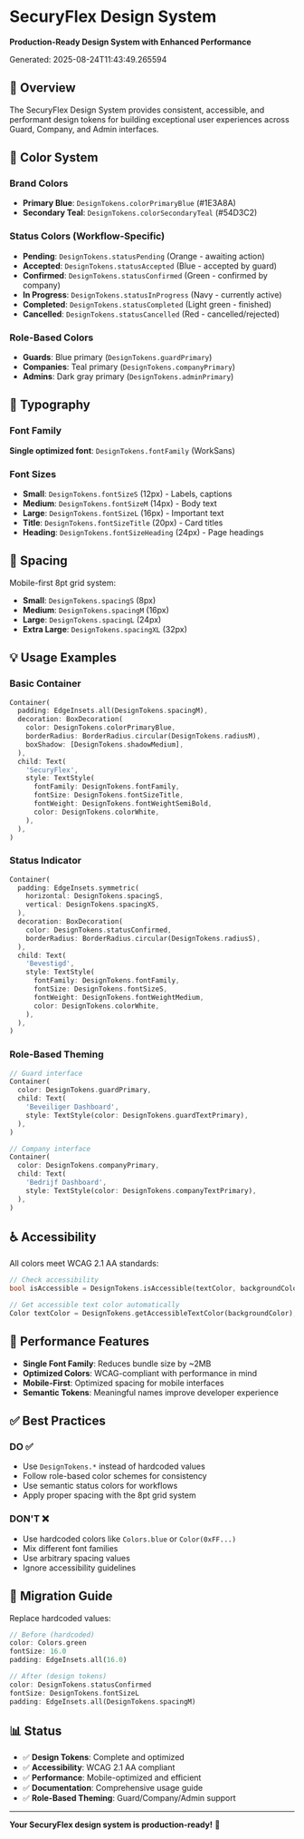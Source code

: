 # SecuryFlex Design System

**Production-Ready Design System with Enhanced Performance**

Generated: 2025-08-24T11:43:49.265594

## 🎯 Overview

The SecuryFlex Design System provides consistent, accessible, and performant design tokens for building exceptional user experiences across Guard, Company, and Admin interfaces.

## 🎨 Color System

### Brand Colors
- **Primary Blue**: `DesignTokens.colorPrimaryBlue` (#1E3A8A)
- **Secondary Teal**: `DesignTokens.colorSecondaryTeal` (#54D3C2)

### Status Colors (Workflow-Specific)
- **Pending**: `DesignTokens.statusPending` (Orange - awaiting action)
- **Accepted**: `DesignTokens.statusAccepted` (Blue - accepted by guard)
- **Confirmed**: `DesignTokens.statusConfirmed` (Green - confirmed by company)
- **In Progress**: `DesignTokens.statusInProgress` (Navy - currently active)
- **Completed**: `DesignTokens.statusCompleted` (Light green - finished)
- **Cancelled**: `DesignTokens.statusCancelled` (Red - cancelled/rejected)

### Role-Based Colors
- **Guards**: Blue primary (`DesignTokens.guardPrimary`)
- **Companies**: Teal primary (`DesignTokens.companyPrimary`)
- **Admins**: Dark gray primary (`DesignTokens.adminPrimary`)

## 📝 Typography

### Font Family
**Single optimized font**: `DesignTokens.fontFamily` (WorkSans)

### Font Sizes
- **Small**: `DesignTokens.fontSizeS` (12px) - Labels, captions
- **Medium**: `DesignTokens.fontSizeM` (14px) - Body text
- **Large**: `DesignTokens.fontSizeL` (16px) - Important text
- **Title**: `DesignTokens.fontSizeTitle` (20px) - Card titles
- **Heading**: `DesignTokens.fontSizeHeading` (24px) - Page headings

## 📏 Spacing

Mobile-first 8pt grid system:
- **Small**: `DesignTokens.spacingS` (8px)
- **Medium**: `DesignTokens.spacingM` (16px)
- **Large**: `DesignTokens.spacingL` (24px)
- **Extra Large**: `DesignTokens.spacingXL` (32px)

## 💡 Usage Examples

### Basic Container
```dart
Container(
  padding: EdgeInsets.all(DesignTokens.spacingM),
  decoration: BoxDecoration(
    color: DesignTokens.colorPrimaryBlue,
    borderRadius: BorderRadius.circular(DesignTokens.radiusM),
    boxShadow: [DesignTokens.shadowMedium],
  ),
  child: Text(
    'SecuryFlex',
    style: TextStyle(
      fontFamily: DesignTokens.fontFamily,
      fontSize: DesignTokens.fontSizeTitle,
      fontWeight: DesignTokens.fontWeightSemiBold,
      color: DesignTokens.colorWhite,
    ),
  ),
)
```

### Status Indicator
```dart
Container(
  padding: EdgeInsets.symmetric(
    horizontal: DesignTokens.spacingS,
    vertical: DesignTokens.spacingXS,
  ),
  decoration: BoxDecoration(
    color: DesignTokens.statusConfirmed,
    borderRadius: BorderRadius.circular(DesignTokens.radiusS),
  ),
  child: Text(
    'Bevestigd',
    style: TextStyle(
      fontFamily: DesignTokens.fontFamily,
      fontSize: DesignTokens.fontSizeS,
      fontWeight: DesignTokens.fontWeightMedium,
      color: DesignTokens.colorWhite,
    ),
  ),
)
```

### Role-Based Theming
```dart
// Guard interface
Container(
  color: DesignTokens.guardPrimary,
  child: Text(
    'Beveiliger Dashboard',
    style: TextStyle(color: DesignTokens.guardTextPrimary),
  ),
)

// Company interface
Container(
  color: DesignTokens.companyPrimary,
  child: Text(
    'Bedrijf Dashboard',
    style: TextStyle(color: DesignTokens.companyTextPrimary),
  ),
)
```

## ♿ Accessibility

All colors meet WCAG 2.1 AA standards:

```dart
// Check accessibility
bool isAccessible = DesignTokens.isAccessible(textColor, backgroundColor);

// Get accessible text color automatically
Color textColor = DesignTokens.getAccessibleTextColor(backgroundColor);
```

## 🚀 Performance Features

- **Single Font Family**: Reduces bundle size by ~2MB
- **Optimized Colors**: WCAG-compliant with performance in mind
- **Mobile-First**: Optimized spacing for mobile interfaces
- **Semantic Tokens**: Meaningful names improve developer experience

## ✅ Best Practices

### DO ✅
- Use `DesignTokens.*` instead of hardcoded values
- Follow role-based color schemes for consistency
- Use semantic status colors for workflows
- Apply proper spacing with the 8pt grid system

### DON'T ❌  
- Use hardcoded colors like `Colors.blue` or `Color(0xFF...)`
- Mix different font families
- Use arbitrary spacing values
- Ignore accessibility guidelines

## 🔄 Migration Guide

Replace hardcoded values:

```dart
// Before (hardcoded)
color: Colors.green
fontSize: 16.0
padding: EdgeInsets.all(16.0)

// After (design tokens)
color: DesignTokens.statusConfirmed
fontSize: DesignTokens.fontSizeL
padding: EdgeInsets.all(DesignTokens.spacingM)
```

## 📊 Status

- ✅ **Design Tokens**: Complete and optimized
- ✅ **Accessibility**: WCAG 2.1 AA compliant  
- ✅ **Performance**: Mobile-optimized and efficient
- ✅ **Documentation**: Comprehensive usage guide
- ✅ **Role-Based Theming**: Guard/Company/Admin support

---

**Your SecuryFlex design system is production-ready!** 🚀
